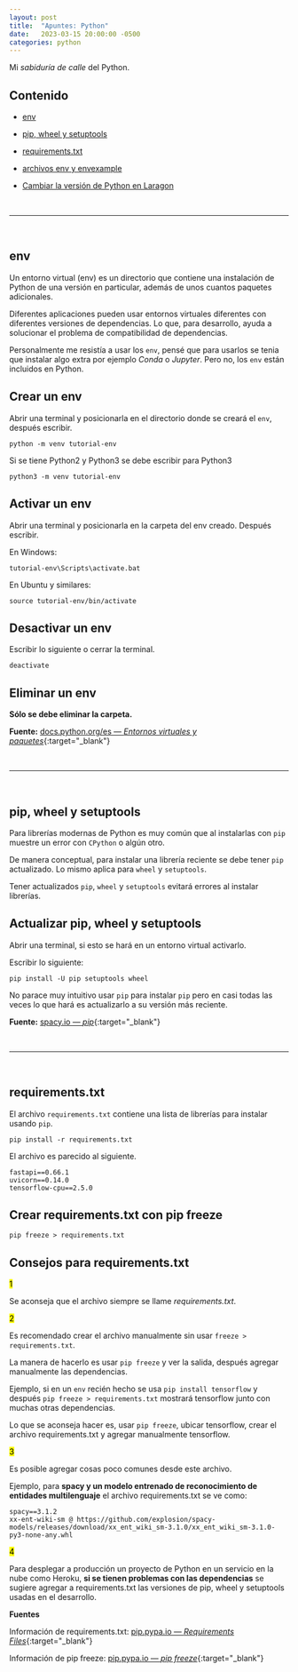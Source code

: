 ```yaml
---
layout: post
title:  "Apuntes: Python"
date:   2023-03-15 20:00:00 -0500
categories: python
---
```


Mi *sabiduría de calle* del Python.

## Contenido

* [env](#env)

* [pip, wheel y setuptools](#pip-wheel-y-setuptools)

* [requirements.txt](#requirementstxt)

* [archivos env y envexample](#archivos-env-y-envexample)

* [Cambiar la versión de Python en Laragon](#cambiarcla-version-de-python-en-laragon)



<br>
<hr>
<br>



## env

Un entorno virtual (env) es un directorio que contiene una instalación de Python de una versión en particular, además de unos cuantos paquetes adicionales.

Diferentes aplicaciones pueden usar entornos virtuales diferentes con diferentes versiones de dependencias. Lo que, para desarrollo, ayuda a solucionar el problema de compatibilidad de dependencias.

Personalmente me resistía a usar los `env`, pensé que para usarlos se tenia que instalar algo extra por ejemplo *Conda* o *Jupyter*. Pero no, los `env` están incluidos en Python. 

## Crear un env

Abrir una terminal y posicionarla en el directorio donde se creará el `env`, después escribir.

```
python -m venv tutorial-env
```

Si se tiene Python2 y Python3 se debe escribir para Python3

```
python3 -m venv tutorial-env
```

## Activar un env

Abrir una terminal y posicionarla en la carpeta del env creado. Después escribir.

En Windows:

```
tutorial-env\Scripts\activate.bat
```

En Ubuntu y similares:

```
source tutorial-env/bin/activate
```

## Desactivar un env

Escribir lo siguiente o cerrar la terminal.

```
deactivate
```

## Eliminar un env

**Sólo se debe eliminar la carpeta.**


**Fuente:** [docs.python.org/es &mdash; *Entornos virtuales y paquetes*](https://docs.python.org/es/3/tutorial/venv.html){:target="_blank"}



<br>
<hr>
<br>



## pip, wheel y setuptools

Para librerías modernas de Python es muy común que al instalarlas con `pip` muestre un error con `CPython` o algún otro.

De manera conceptual, para instalar una librería reciente se debe tener `pip` actualizado. Lo mismo aplica para `wheel` y `setuptools`.

Tener actualizados `pip`, `wheel` y `setuptools` evitará errores al instalar librerías.

## Actualizar pip, wheel y setuptools

Abrir una terminal, si esto se hará en un entorno virtual activarlo.

Escribir lo siguiente:

```
pip install -U pip setuptools wheel
```

No parace muy intuitivo usar `pip` para instalar `pip` pero en casi todas las veces lo que hará es actualizarlo a su versión más reciente.

**Fuente:** [spacy.io &mdash; *pip*](https://spacy.io/usage#pip){:target="_blank"}



<br>
<hr>
<br>



## requirements.txt

El archivo `requirements.txt` contiene una lista de librerías para instalar usando `pip`.

```
pip install -r requirements.txt
```

El archivo es parecido al siguiente.

```
fastapi==0.66.1
uvicorn==0.14.0
tensorflow-cpu==2.5.0
```


## Crear requirements.txt con pip freeze

```
pip freeze > requirements.txt
```

## Consejos para requirements.txt

<mark>1</mark> 

Se aconseja que el archivo siempre se llame *requirements.txt*.

<mark>2</mark> 

Es recomendado crear el archivo manualmente sin usar `freeze > requirements.txt`.

La manera de hacerlo es usar `pip freeze` y ver la salida, después agregar manualmente las dependencias.

Ejemplo, si en un `env` recién hecho se usa `pip install tensorflow` y después `pip freeze > requirements.txt` mostrará tensorflow junto con muchas otras dependencias.

Lo que se aconseja hacer es, usar `pip freeze`, ubicar tensorflow, crear el archivo requirements.txt y agregar manualmente tensorflow.

<mark>3</mark> 

Es posible agregar cosas poco comunes desde este archivo.

Ejemplo, para **spacy y un modelo entrenado de reconocimiento de entidades multilenguaje** el archivo requirements.txt se ve como:

```
spacy==3.1.2
xx-ent-wiki-sm @ https://github.com/explosion/spacy-models/releases/download/xx_ent_wiki_sm-3.1.0/xx_ent_wiki_sm-3.1.0-py3-none-any.whl
```

<mark>4</mark> 

Para desplegar a producción un proyecto de Python en un servicio en la nube como Heroku, **si se tienen problemas con las dependencias** se sugiere agregar a requirements.txt las versiones de pip, wheel y setuptools usadas en el desarrollo.

**Fuentes** 

Información de requirements.txt: [pip.pypa.io &mdash; *Requirements Files*](https://pip.pypa.io/en/stable/user_guide/#requirements-files){:target="_blank"}

Información de pip freeze: [pip.pypa.io &mdash; *pip freeze*](https://pip.pypa.io/en/stable/cli/pip_freeze/#pip-freeze){:target="_blank"}